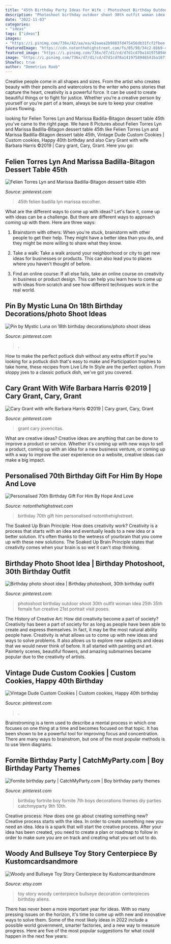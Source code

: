 ```yaml
---
title: "45th Birthday Party Ideas For Wife : Photoshoot Birthday Outdoor Shoot 30th Outfit Woman Idea 25th 35th Female Fun Creative 21st Portrait Visit Poses"
description: "Photoshoot birthday outdoor shoot 30th outfit woman idea 25th 35th female fun creative 21st portrait visit poses"
date: "2022-11-03"
categories:
- "ideas"
tags: ["ideas"]
images:
- "https://i.pinimg.com/736x/42/aa/ea/42aaea2b9883fd475456db31fcf2fbee.jpg"
featuredImage: "https://cdn.notonthehighstreet.com/fs/05/98/34c2-6bb9-4ebf-91e5-ee003e099481/original_personalised-70th-birthday-gift-for-him.jpg"
featured_image: "https://i.pinimg.com/736x/d7/d1/cd/d7d1cd70a1419758946541ba107140cd.jpg"
image: "https://i.pinimg.com/736x/d7/d1/cd/d7d1cd70a1419758946541ba107140cd.jpg"
ShowToc: true
author: "Demetrius Roob"
---
```



Creative people come in all shapes and sizes. From the artist who creates beauty with their pencils and watercolors to the writer who pens stories that capture the heart, creativity is a powerful force. It can be used to create beautiful things or to fight for justice. Whether you’re a creative person by yourself or you’re part of a team, always be sure to keep your creative juices flowing.

	

		
looking for Felien Torres Lyn and Marissa Badilla-Bitagon dessert table 45th you've came to the right page. We have 8 Pictures about Felien Torres Lyn and Marissa Badilla-Bitagon dessert table 45th like Felien Torres Lyn and Marissa Badilla-Bitagon dessert table 45th, Vintage Dude Custom Cookies | Custom cookies, Happy 40th birthday and also Cary Grant with wife Barbara Harris ©2019 | Cary grant, Cary, Grant. Here you go:
		
    
## Felien Torres Lyn And Marissa Badilla-Bitagon Dessert Table 45th

<img loading=lazy src="https://i.pinimg.com/736x/d7/51/5e/d7515eafb9797efc2278e936e9de1438--sapphire-blue-weddings-sapphire-wedding.jpg" onerror="this.onerror=null;this.src='https://tse4.mm.bing.net/th?id=OIP.AOBqRMQXvwZuh_lRLWKIQAHaLH&amp;pid=15.1';" alt="Felien Torres Lyn and Marissa Badilla-Bitagon dessert table 45th">

_Source: pinterest.com_

>45th felien badilla lyn marissa escolher. 

	

What are the different ways to come up with ideas?
Let's face it, come up with ideas can be a challenge. But there are different ways to approach coming up with them. Here are three ways: 
1. Brainstorm with others: When you're stuck, brainstorm with other people to get their help. They might have a better idea than you do, and they might be more willing to share what they know.

2. Take a walk: Take a walk around your neighborhood or city to get new ideas for businesses or products. This can also lead you to places where you haven't thought of before.

3. Find an online course: If all else fails, take an online course on creativity in business or product design. This can help you learn how to come up with ideas from scratch and see how different techniques work in the real world.

    
## Pin By Mystic Luna On 18th Birthday Decorations/photo Shoot Ideas

<img loading=lazy src="https://i.pinimg.com/736x/0f/f9/0b/0ff90b38e1aca1a2309e67cab5183f16.jpg" onerror="this.onerror=null;this.src='https://tse4.mm.bing.net/th?id=OIP.rTj_uX5UiVkkIj-6nEbvFQHaHa&amp;pid=15.1';" alt="Pin by Mystic Luna on 18th birthday decorations/photo shoot ideas">

_Source: pinterest.com_

>. 

	

How to make the perfect potluck dish without any extra effort
If you're looking for a potluck dish that's easy to make and Participation trophies to take home, these recipes from Live Life In Style are the perfect option. From sloppy joes to a classic potluck dish, we've got you covered.

    
## Cary Grant With Wife Barbara Harris ©2019 | Cary Grant, Cary, Grant

<img loading=lazy src="https://i.pinimg.com/736x/36/5f/df/365fdf6e89879e5b404d8baa6bbfd521.jpg" onerror="this.onerror=null;this.src='https://tse4.mm.bing.net/th?id=OIP.4Jh1Y_SjR-MHe5hMbfO7igHaJ4&amp;pid=15.1';" alt="Cary Grant with wife Barbara Harris ©2019 | Cary grant, Cary, Grant">

_Source: pinterest.com_

>grant cary jovencitas. 

	

What are creative ideas?
Creative ideas are anything that can be done to improve a product or service. Whether it's coming up with new ways to sell a product, coming up with an idea for a new business venture, or coming up with a way to improve the user experience on a website, creative ideas can make a big impact.

    
## Personalised 70th Birthday Gift For Him By Hope And Love

<img loading=lazy src="https://cdn.notonthehighstreet.com/fs/05/98/34c2-6bb9-4ebf-91e5-ee003e099481/original_personalised-70th-birthday-gift-for-him.jpg" onerror="this.onerror=null;this.src='https://tse3.mm.bing.net/th?id=OIP.W5zyMmU4g0RWUS74NW3xuAHaHa&amp;pid=15.1';" alt="Personalised 70th Birthday Gift For Him By Hope And Love">

_Source: notonthehighstreet.com_

>birthday 70th gift him personalised notonthehighstreet. 

	

The Soaked Up Brain Principle: How does creativity work?
Creativity is a process that starts with an idea and eventually leads to a new idea or a better solution. It's often thanks to the wetness of yourbrain that you come up with these new solutions. The Soaked Up Brain Principle states that creativity comes when your brain is so wet it can't stop thinking.

    
## Birthday Photo Shoot Idea | Birthday Photoshoot, 30th Birthday Outfit

<img loading=lazy src="https://i.pinimg.com/736x/42/aa/ea/42aaea2b9883fd475456db31fcf2fbee.jpg" onerror="this.onerror=null;this.src='https://tse2.mm.bing.net/th?id=OIP.NyqB1XMUVPtDO_nfQxiD8gHaI1&amp;pid=15.1';" alt="Birthday photo shoot idea | Birthday photoshoot, 30th birthday outfit">

_Source: pinterest.com_

>photoshoot birthday outdoor shoot 30th outfit woman idea 25th 35th female fun creative 21st portrait visit poses. 

	

The History of Creative Art: How did creativity become a part of society?
Creativity has been a part of society for as long as people have been able to create and express themselves. In fact, it may be the most natural ability people have. Creativity is what allows us to come up with new ideas and ways to solve problems. It also allows us to explore new subjects and ideas that we would never think of before. It all started with painting and art. Painterly scenes, beautiful flowers, and amazing submarines became popular due to the creativity of artists.

    
## Vintage Dude Custom Cookies | Custom Cookies, Happy 40th Birthday

<img loading=lazy src="https://i.pinimg.com/736x/d7/d1/cd/d7d1cd70a1419758946541ba107140cd.jpg" onerror="this.onerror=null;this.src='https://tse4.mm.bing.net/th?id=OIP.Hvmu38ysSDUdhIWE_L3KzAHaJ3&amp;pid=15.1';" alt="Vintage Dude Custom Cookies | Custom cookies, Happy 40th birthday">

_Source: pinterest.com_

>. 

	

Brainstroming is a term used to describe a mental process in which one focuses on one thing at a time and becomes focused on that topic. It has been shown to be a powerful tool for improving focus and concentration. There are many ways to brainstrom, but one of the most popular methods is to use Venn diagrams.

    
## Fornite Birthday Party | CatchMyParty.com | Boy Birthday Party Themes

<img loading=lazy src="https://i.pinimg.com/736x/12/80/c9/1280c920615a12cdff277bad1025f3bd.jpg" onerror="this.onerror=null;this.src='https://tse3.mm.bing.net/th?id=OIP.5NrM4EGFn0MkMtTQ7Qaf0wHaFj&amp;pid=15.1';" alt="Fornite birthday party | CatchMyParty.com | Boy birthday party themes">

_Source: pinterest.com_

>birthday fortnite boy fornite 7th boys decorations themes diy parties catchmyparty 9th 10th. 

	

Creative process: How does one go about creating something new?
Creative process starts with the idea. In order to create something new you need an idea. Idea is a spark that will start the creative process. After your idea has been created, you need to create a plan or roadmap to follow in order to make sure you are on track and creating what you set out to do.

    
## Woody And Bullseye Toy Story Centerpiece By Kustomcardsandmore

<img loading=lazy src="https://img0.etsystatic.com/000/0/6169936/il_fullxfull.265530206.jpg" onerror="this.onerror=null;this.src='https://tse3.mm.bing.net/th?id=OIP.5c5eS2HqsIJkdDcPOulnQAHaJ4&amp;pid=15.1';" alt="Woody and Bullseye Toy Story Centerpiece by Kustomcardsandmore">

_Source: etsy.com_

>toy story woody centerpiece bullseye decoration centerpieces birthday aliens. 

	

There has never been a more important year for ideas. With so many pressing issues on the horizon, it's time to come up with new and innovative ways to solve them. Some of the most likely ideas in 2022 include a possible world government, smarter factories, and a new way to measure progress. Here are five of the most popular suggestions for what could happen in the next few years:

